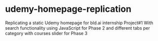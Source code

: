 # udemy-homepage-replication

Replicating a static Udemy homepage for bld.ai internship Project#1
With search functionality using JavaScript for Phase 2 and different tabs per category with courses slider for Phase 3
